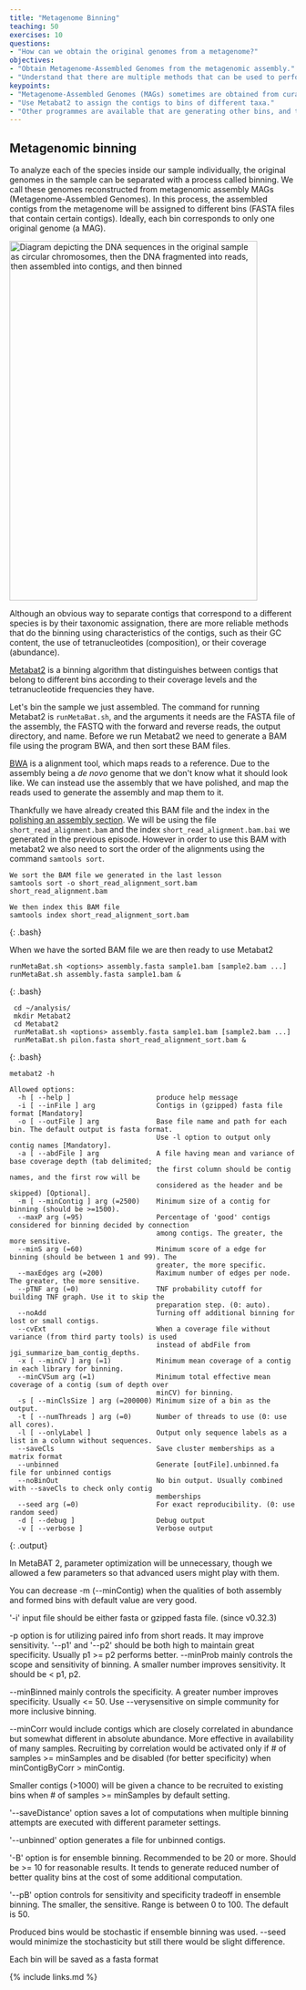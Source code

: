 ```yaml
---
title: "Metagenome Binning"
teaching: 50
exercises: 10
questions:
- "How can we obtain the original genomes from a metagenome?"
objectives:
- "Obtain Metagenome-Assembled Genomes from the metagenomic assembly."
- "Understand that there are multiple methods that can be used to perform binning"  
keypoints:
- "Metagenome-Assembled Genomes (MAGs) sometimes are obtained from curated contigs grouped into bins."
- "Use Metabat2 to assign the contigs to bins of different taxa."
- "Other programmes are available that are generating other bins, and these can be rationalised using tools such as DAStools"
---
```


## Metagenomic binning
To analyze each of the species inside our sample individually, the original genomes in the sample can be separated with a process called binning.
We call these genomes reconstructed from metagenomic assembly MAGs (Metagenome-Assembled Genomes).
In this process, the assembled contigs from the metagenome will be assigned to different bins (FASTA files that contain certain contigs). Ideally, each bin corresponds to only one original genome (a MAG).

<a href="{{ page.root }}/fig/03-05-01.png">
  <img src="{{ page.root }}/fig/03-05-01.png" width="435" height="631" alt="Diagram depicting the DNA sequences  in the original sample as circular chromosomes, then the DNA fragmented into reads, then assembled into contigs, and then binned"/>
</a>

Although an obvious way to separate contigs that correspond to a different species is by their taxonomic assignation,
there are more reliable methods that do the binning using
characteristics of the contigs, such as their GC content, the use of tetranucleotides (composition), or their coverage (abundance).

[Metabat2](https://bitbucket.org/berkeleylab/metabat/src/master/) is a binning algorithm
that distinguishes between contigs that belong to different bins according to their
coverage levels and the tetranucleotide frequencies they have.

Let's bin the sample we just assembled. The command for running Metabat2 is `runMetaBat.sh`, and the arguments it needs are the FASTA file of the assembly, the FASTQ with the forward and reverse reads, the output directory, and name. Before we run Metabat2 we need to generate a BAM file using the program BWA, and then sort these BAM files.

[BWA](http://bio-bwa.sourceforge.net/bwa.shtml) is a alignment tool, which maps reads to a reference. Due to the assembly being a *de novo* genome that we don't know what it should look like. We can instead use the assembly that we have polished, and map the reads used to generate the assembly and map them to it.

Thankfully we have already created this BAM file and the index in the [polishing an assembly section](https://cloud-span.github.io/metagenomics01-qc-assembly/04-polishing-assembly/index.html). We will be using the file `short_read_alignment.bam` and the index `short_read_alignment.bam.bai` we generated in the previous episode. However in order to use this BAM with metabat2 we also need to sort the order of the alignments using the command `samtools sort`.

~~~
We sort the BAM file we generated in the last lesson
samtools sort -o short_read_alignment_sort.bam short_read_alignment.bam

We then index this BAM file
samtools index short_read_alignment_sort.bam
~~~
{: .bash}

When we have the sorted BAM file we are then ready to use Metabat2

~~~
runMetaBat.sh <options> assembly.fasta sample1.bam [sample2.bam ...]
runMetaBat.sh assembly.fasta sample1.bam &
~~~
{: .bash}


~~~
 cd ~/analysis/
 mkdir Metabat2
 cd Metabat2
 runMetaBat.sh <options> assembly.fasta sample1.bam [sample2.bam ...]
 runMetaBat.sh pilon.fasta short_read_alignment_sort.bam &
~~~
{: .bash}
~~~
metabat2 -h

Allowed options:
  -h [ --help ]                     produce help message
  -i [ --inFile ] arg               Contigs in (gzipped) fasta file format [Mandatory]
  -o [ --outFile ] arg              Base file name and path for each bin. The default output is fasta format.
                                    Use -l option to output only contig names [Mandatory].
  -a [ --abdFile ] arg              A file having mean and variance of base coverage depth (tab delimited;
                                    the first column should be contig names, and the first row will be
                                    considered as the header and be skipped) [Optional].
  -m [ --minContig ] arg (=2500)    Minimum size of a contig for binning (should be >=1500).
  --maxP arg (=95)                  Percentage of 'good' contigs considered for binning decided by connection
                                    among contigs. The greater, the more sensitive.
  --minS arg (=60)                  Minimum score of a edge for binning (should be between 1 and 99). The
                                    greater, the more specific.
  --maxEdges arg (=200)             Maximum number of edges per node. The greater, the more sensitive.
  --pTNF arg (=0)                   TNF probability cutoff for building TNF graph. Use it to skip the
                                    preparation step. (0: auto).
  --noAdd                           Turning off additional binning for lost or small contigs.
  --cvExt                           When a coverage file without variance (from third party tools) is used
                                    instead of abdFile from jgi_summarize_bam_contig_depths.
  -x [ --minCV ] arg (=1)           Minimum mean coverage of a contig in each library for binning.
  --minCVSum arg (=1)               Minimum total effective mean coverage of a contig (sum of depth over
                                    minCV) for binning.
  -s [ --minClsSize ] arg (=200000) Minimum size of a bin as the output.
  -t [ --numThreads ] arg (=0)      Number of threads to use (0: use all cores).
  -l [ --onlyLabel ]                Output only sequence labels as a list in a column without sequences.
  --saveCls                         Save cluster memberships as a matrix format
  --unbinned                        Generate [outFile].unbinned.fa file for unbinned contigs
  --noBinOut                        No bin output. Usually combined with --saveCls to check only contig
                                    memberships
  --seed arg (=0)                   For exact reproducibility. (0: use random seed)
  -d [ --debug ]                    Debug output
  -v [ --verbose ]                  Verbose output
  ~~~
{: .output}

In MetaBAT 2, parameter optimization will be unnecessary, though we allowed a few parameters so that advanced users might play with them.

You can decrease -m (--minContig) when the qualities of both assembly and formed bins with default value are very good.

'-i' input file should be either fasta or gzipped fasta file. (since v0.32.3)

-p option is for utilizing paired info from short reads. It may improve sensitivity.
'--p1' and '--p2' should be both high to maintain great specificity. Usually p1 >= p2 performs better.
--minProb mainly controls the scope and sensitivity of binning. A smaller number improves sensitivity. It should be < p1, p2.

--minBinned mainly controls the specificity. A greater number improves specificity. Usually <= 50.
Use --verysensitive on simple community for more inclusive binning.

--minCorr would include contigs which are closely correlated in abundance but somewhat different in absolute abundance. More effective in availability of many samples.
Recruiting by correlation would be activated only if # of samples >= minSamples and be disabled (for better specificity) when minContigByCorr > minContig.

Smaller contigs (>1000) will be given a chance to be recruited to existing bins when # of samples >= minSamples by default setting.

'--saveDistance' option saves a lot of computations when multiple binning attempts are executed with different parameter settings.

'--unbinned' option generates a file for unbinned contigs.

'-B' option is for ensemble binning. Recommended to be 20 or more. Should be >= 10 for reasonable results. It tends to generate reduced number of better quality bins at the cost of some additional computation.

'--pB' option controls for sensitivity and specificity tradeoff in ensemble binning. The smaller, the sensitive. Range is between 0 to 100. The default is 50.

Produced bins would be stochastic if ensemble binning was used. --seed would minimize the stochasticity but still there would be slight difference.

Each bin will be saved as a fasta format


{% include links.md %}
